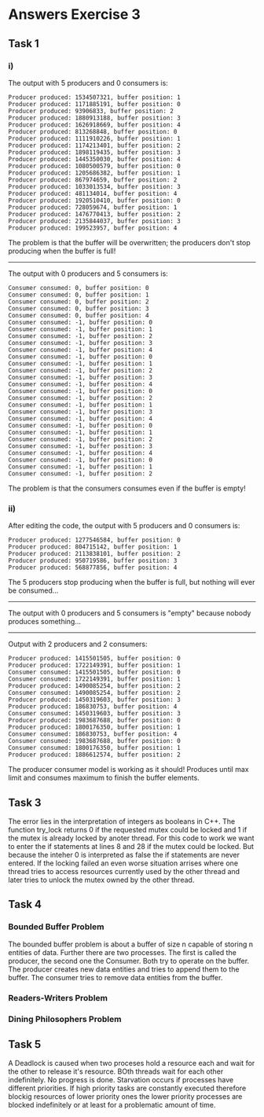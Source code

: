# Answers Exercise 3

## Task 1
### i)

The output with 5 producers and 0 consumers is:

```
Producer produced: 1534507321, buffer position: 1 
Producer produced: 1171885191, buffer position: 0 
Producer produced: 93906833, buffer position: 2 
Producer produced: 1880913188, buffer position: 3 
Producer produced: 1626918669, buffer position: 4 
Producer produced: 813268848, buffer position: 0 
Producer produced: 1111910226, buffer position: 1 
Producer produced: 1174213401, buffer position: 2 
Producer produced: 1898119435, buffer position: 3 
Producer produced: 1445350030, buffer position: 4 
Producer produced: 1080500579, buffer position: 0 
Producer produced: 1205686382, buffer position: 1 
Producer produced: 867974659, buffer position: 2 
Producer produced: 1033013534, buffer position: 3 
Producer produced: 481134014, buffer position: 4 
Producer produced: 1920510410, buffer position: 0 
Producer produced: 728059674, buffer position: 1 
Producer produced: 1476770413, buffer position: 2 
Producer produced: 2135844037, buffer position: 3 
Producer produced: 199523957, buffer position: 4 
```

The problem is that the buffer will be overwritten; the producers don't stop producing when the buffer is full!

---

The output with 0 producers and 5 consumers is:

```
Consumer consumed: 0, buffer position: 0 
Consumer consumed: 0, buffer position: 1 
Consumer consumed: 0, buffer position: 2 
Consumer consumed: 0, buffer position: 3 
Consumer consumed: 0, buffer position: 4 
Consumer consumed: -1, buffer position: 0 
Consumer consumed: -1, buffer position: 1 
Consumer consumed: -1, buffer position: 2 
Consumer consumed: -1, buffer position: 3 
Consumer consumed: -1, buffer position: 4 
Consumer consumed: -1, buffer position: 0 
Consumer consumed: -1, buffer position: 1 
Consumer consumed: -1, buffer position: 2 
Consumer consumed: -1, buffer position: 3 
Consumer consumed: -1, buffer position: 4 
Consumer consumed: -1, buffer position: 0 
Consumer consumed: -1, buffer position: 2 
Consumer consumed: -1, buffer position: 1 
Consumer consumed: -1, buffer position: 3 
Consumer consumed: -1, buffer position: 4 
Consumer consumed: -1, buffer position: 0 
Consumer consumed: -1, buffer position: 1 
Consumer consumed: -1, buffer position: 2 
Consumer consumed: -1, buffer position: 3 
Consumer consumed: -1, buffer position: 4 
Consumer consumed: -1, buffer position: 0 
Consumer consumed: -1, buffer position: 1 
Consumer consumed: -1, buffer position: 2 
```

The problem is that the consumers consumes even if the buffer is empty!

### ii)

After editing the code, the output with 5 producers and 0 consumers is:

```
Producer produced: 1277546584, buffer position: 0 
Producer produced: 804715142, buffer position: 1 
Producer produced: 2113838101, buffer position: 2 
Producer produced: 950719586, buffer position: 3 
Producer produced: 568877856, buffer position: 4 
```

The 5 producers stop producing when the buffer is full, but nothing will ever be consumed...

---

The output with 0 producers and 5 consumers is "empty" because nobody produces something...

---

Output with 2 producers and 2 consumers:

```
Producer produced: 1415501505, buffer position: 0 
Producer produced: 1722149391, buffer position: 1 
Consumer consumed: 1415501505, buffer position: 0 
Consumer consumed: 1722149391, buffer position: 1 
Producer produced: 1490085254, buffer position: 2 
Consumer consumed: 1490085254, buffer position: 2 
Producer produced: 1450319603, buffer position: 3 
Producer produced: 186830753, buffer position: 4 
Consumer consumed: 1450319603, buffer position: 3 
Producer produced: 1983687688, buffer position: 0 
Producer produced: 1800176350, buffer position: 1 
Consumer consumed: 186830753, buffer position: 4 
Consumer consumed: 1983687688, buffer position: 0 
Consumer consumed: 1800176350, buffer position: 1 
Producer produced: 1886612574, buffer position: 2 
```

The producer consumer model is working as it should! Produces until max limit and consumes maximum to finish the buffer elements.

## Task 3

The error lies in the interpretation of integers as booleans in C++. The function try_lock returns 0 if the requested mutex could be locked and 1 if the mutex is already locked by anoter thread.
For this code to work we want to enter the if statements at lines 8 and 28 if the mutex could be locked. But because the inteher 0 is interpreted as false the if statements are never entered.
If the locking failed an even worse situation arrises where one thread tries to access resources currently used by the other thread and later tries to unlock the mutex owned by the other thread.

## Task 4
### Bounded Buffer Problem
The bounded buffer problem is about a buffer of size n capable of storing n entities of data. Further there are two processes. The first is called the producer, the second one the Consumer.
Both try to operate on the buffer. The producer creates new data entities and tries to append them to the buffer. The consumer tries to remove data entities from the buffer.

### Readers-Writers Problem

### Dining Philosophers Problem


## Task 5
A Deadlock is caused when two proceses hold a resource each and wait for the other to release it's resource. BOth threads wait for each other indefinitely. No progress is done.
Starvation occurs if processes have different priorities. If high priority tasks are constantly executed therefore blockig resources of lower priority ones the lower priority processes are blocked indefinitely or at least for a problematic amount of time.